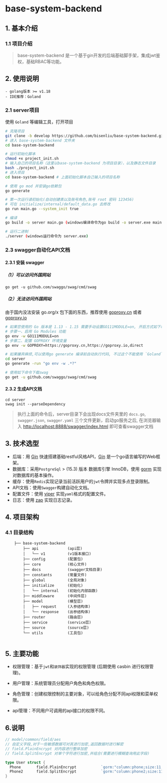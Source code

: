 # base-system-backend

## 1. 基本介绍

### 1.1 项目介绍

> base-system-backend 是一个基于gin开发的后端基础脚手架，集成jwt鉴权，基础RBAC等功能。

## 2. 使用说明

```
- golang版本 >= v1.18
- IDE推荐：Goland
```

### 2.1 server项目

使用 `Goland` 等编辑工具，打开项目

```bash
# 克隆项目
git clone -b develop https://github.com/bisenliu/base-system-backend.git
# 进入 base-system-backend 文件夹
cd base-system-backend

# 运行初始化脚本
chmod +x project_init.sh
# 输入自己的项目名称（这里以base-system-backend 为项目目录），以及静态文件目录
bash ./project_init.sh
# 进入项目
cd base-system-backend # 上面初始化脚本自己输入的项目名称

# 使用 go mod 并安装go依赖包
go generate

# 第一次运行请初始化(自动创建表以及账号角色,账号 root 密码 123456)
# 可在 initialize/internal/default_data.go 去修改
go run main.go --system_init true

# 编译 
go build -o server main.go (windows编译命令为go build -o server.exe main.go )

# 运行二进制
./server (windows运行命令为 server.exe)
```

### 2.3 swagger自动化API文档

#### 2.3.1 安装 swagger

##### （1）可以访问外国网站

````
go get -u github.com/swaggo/swag/cmd/swag
````

##### （2）无法访问外国网站

由于国内没法安装 go.org/x 包下面的东西，推荐使用 [goproxy.cn](https://goproxy.cn) 或者 [goproxy.io](https://goproxy.io/zh/)

```bash
# 如果您使用的 Go 版本是 1.13 - 1.15 需要手动设置GO111MODULE=on, 开启方式如下命令, 如果你的 Go 版本 是 1.16 ~ 最新版 可以忽略以下步骤一
# 步骤一、启用 Go Modules 功能
go env -w GO111MODULE=on 
# 步骤二、配置 GOPROXY 环境变量
go env -w GOPROXY=https://goproxy.cn,https://goproxy.io,direct

# 如果嫌弃麻烦,可以使用go generate 编译前自动执行代码, 不过这个不能使用 `Goland` 或者 `Vscode` 的 命令行终端
cd server
go generate -run "go env -w .*?"

# 使用如下命令下载swag
go get -u github.com/swaggo/swag/cmd/swag
```

#### 2.3.2 生成API文档

```` shell
cd server
swag init --parseDependency
````

> 执行上面的命令后，server目录下会出现docs文件夹里的 `docs.go`, `swagger.json`, `swagger.yaml` 三个文件更新，启动go服务之后, 在浏览器输入 [http://localhost:8888/swagger/index.html](http://localhost:8888/swagger/index.html) 即可查看swagger文档

## 3. 技术选型

- 后端：用 [Gin](https://gin-gonic.com/) 快速搭建基础restful风格API，[Gin](https://gin-gonic.com/) 是一个go语言编写的Web框架。
- 数据库：采用`PostgreSql` > (15.3) 版本 数据库引擎 InnoDB，使用 [gorm](http://gorm.cn) 实现对数据库的基本操作。
- 缓存：使用`Redis`实现记录当前活跃用户的`jwt`令牌并实现多点登录限制。
- API文档：使用`Swagger`构建自动化文档。
- 配置文件：使用 [viper](https://github.com/spf13/viper) 实现`yaml`格式的配置文件。
- 日志：使用 [zap](https://github.com/uber-go/zap) 实现日志记录。

## 4. 项目架构

### 4.1 目录结构

```
    ├── base-system-backend
        ├── api             (api层)
        │   └── v1          (v1版本接口)
        ├── config          (配置包)
        ├── core            (核心文件)
        ├── docs            (swagger文档目录)
        ├── constants       (常量文件)
        ├── global          (全局对象)                    
        ├── initialize      (初始化)                        
        │   └── internal    (初始化内部函数)                            
        ├── middleware      (中间件层)                        
        ├── model           (模型层)                    
        │   ├── request     (入参结构体)                        
        │   └── response    (出参结构体)                                                      
        ├── router          (路由层)                    
        ├── service         (service层)                    
        ├── source          (source层)                    
        └── utils           (工具包)                                        
  
```

## 5. 主要功能

- 权限管理：基于`jwt`和`装饰器`实现的权限管理 (后期使用 casbin  进行权限管理)。

- 用户管理：系统管理员分配用户角色和角色权限。

- 角色管理：创建权限控制的主要对象，可以给角色分配不同api权限和菜单权限。

- api管理：不同用户可调用的api接口的权限不同。


## 6.说明

```go
// model/common/field/aes
// 自定义字段,对于一些敏感数据可对其进行加密,返回数据时进行解密
// field.PlainEncrypt 对内容进行整体加密
// field.SplitEncrypt 对单个字符进行加密,并组合(需要进行模糊查询用此字段)

type User struct {
  Phone       field.PlainEncrypt           `gorm:"column:phone;size:11;comment:手机号"`
  Phone2      field.SplitEncrypt           `gorm:"column:phone2;size:11;comment:手机号2"`
}

```

